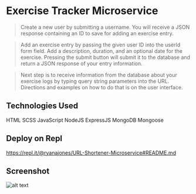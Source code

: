 # Exercise Tracker Microservice

> Create a new user by submitting a username. You will receive a JSON response containing an ID to save for adding an exercise entry.

> Add an exercise entry by passing the given user ID into the userId form field. Add a description, duration, and an optional date for the exercise. Pressing the submit button will submit it to the database and return a JSON response of your entry information.

> Next step is to receive information from the database about your exercise logs by typing query string parameters into the URL. Directions and examples on how to do that is on the user interface.

## Technologies Used

HTML SCSS JavaScript NodeJS ExpressJS MongoDB Mongoose

## Deploy on Repl

https://repl.it/@ryanajones/URL-Shortener-Microservice#README.md

## Screenshot

![alt text](https://i.imgur.com/1ITHaks.png)
